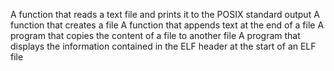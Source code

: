 A function that reads a text file and prints it to the POSIX standard output
A function that creates a file
A function that appends text at the end of a file
A program that copies the content of a file to another file
A program that displays the information contained in the ELF header at the start of an ELF file

